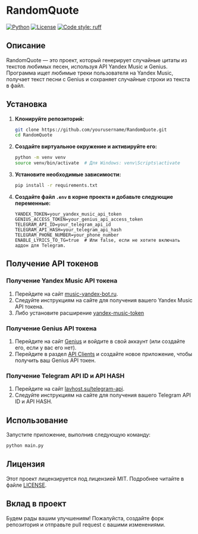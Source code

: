 # RandomQuote

[![Python](https://img.shields.io/badge/python-3.8%2B-blue?style=for-the-badge&logo=python)](https://www.python.org/)
[![License](https://img.shields.io/badge/license-MIT-green?style=for-the-badge)](LICENSE)
[![Code style: ruff](https://img.shields.io/badge/code%20style-ruff-000000?style=for-the-badge)](https://github.com/charliermarsh/ruff)

## Описание

RandomQuote — это проект, который генерирует случайные цитаты из текстов любимых песен, используя API Yandex Music и Genius. Программа ищет любимые треки пользователя на Yandex Music, получает текст песни с Genius и сохраняет случайные строки из текста в файл.
## Установка

1. **Клонируйте репозиторий:**

      ```bash
   git clone https://github.com/yourusername/RandomQuote.git
   cd RandomQuote
   ```

2. **Создайте виртуальное окружение и активируйте его:**

   ```bash
   python -m venv venv
   source venv/bin/activate  # Для Windows: venv\Scripts\activate
   ```

3. **Установите необходимые зависимости:**

   ```bash
   pip install -r requirements.txt
   ```

4. **Создайте файл `.env` в корне проекта и добавьте следующие переменные:**

   ```env
   YANDEX_TOKEN=your_yandex_music_api_token
   GENIUS_ACCESS_TOKEN=your_genius_api_access_token
   TELEGRAM_API_ID=your_telegram_api_id
   TELEGRAM_API_HASH=your_telegram_api_hash
   TELEGRAM_PHONE_NUMBER=your_phone_number
   ENABLE_LYRICS_TO_TG=true  # Или false, если не хотите включать аддон для Telegram.
   ```

## Получение API токенов

### Получение Yandex Music API токена

1. Перейдите на сайт [music-yandex-bot.ru](https://music-yandex-bot.ru/).
2. Следуйте инструкциям на сайте для получения вашего Yandex Music API токена.
3. Либо установите расширение [yandex-music-token](https://chromewebstore.google.com/detail/yandex-music-token/lcbjeookjibfhjjopieifgjnhlegmkib)

### Получение Genius API токена

1. Перейдите на сайт [Genius](https://genius.com/) и войдите в свой аккаунт (или создайте его, если у вас его нет).
2. Перейдите в раздел [API Clients](https://genius.com/api-clients) и создайте новое приложение, чтобы получить ваш Genius API токен.

### Получение Telegram API ID и API HASH

1. Перейдите на сайт [lavhost.su/telegram-api](https://lavhost.su/telegram-api).
2. Следуйте инструкциям на сайте для получения вашего Telegram API ID и API HASH.

## Использование

Запустите приложение, выполнив следующую команду:

```bash
python main.py
```

## Лицензия

Этот проект лицензируется под лицензией MIT. Подробнее читайте в файле [LICENSE](LICENSE).

## Вклад в проект

Будем рады вашим улучшениям! Пожалуйста, создайте форк репозитория и отправьте pull request с вашими изменениями.



